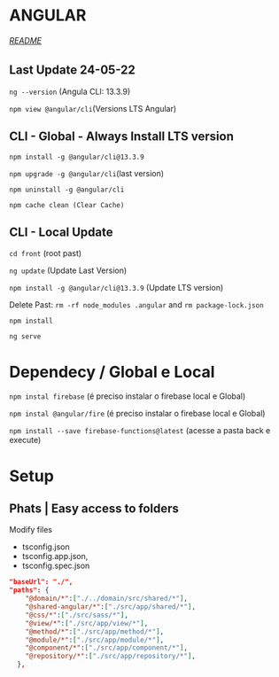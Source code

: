 # ANGULAR
###### [README](./../README.md)

## Last Update 24-05-22

`ng --version` (Angula CLI: 13.3.9)

`npm view @angular/cli`(Versions LTS Angular)

## CLI - Global - Always Install LTS version

`npm install -g @angular/cli@13.3.9`

`npm upgrade -g @angular/cli`(last version)

`npm uninstall -g @angular/cli`

`npm cache clean (Clear Cache)`

## CLI - Local Update

`cd front` (root past)

`ng update` (Update Last Version)

`npm install -g @angular/cli@13.3.9` (Update LTS version)

Delete Past: `rm -rf node_modules .angular` and `rm package-lock.json`

`npm install`

`ng serve`

# Dependecy / Global e Local

`npm instal firebase` (é preciso instalar o firebase local e Global)

`npm instal @angular/fire` (é preciso instalar o firebase local e Global)

`npm install --save firebase-functions@latest` (acesse a pasta back e execute)


# Setup

## Phats | Easy access to folders
Modify files
 - tsconfig.json
 - tsconfig.app.json,
 - tsconfig.spec.json
```json
"baseUrl": "./",
"paths": {
    "@domain/*":["./../domain/src/shared/*"],
    "@shared-angular/*":["./src/app/shared/*"],
    "@css/*":["./src/sass/*"],
    "@view/*":["./src/app/view/*"],
    "@method/*":["./src/app/method/*"],
    "@module/*":["./src/app/module/*"],
    "@component/*":["./src/app/component/*"],
    "@repository/*":["./src/app/repository/*"],
  },
```

